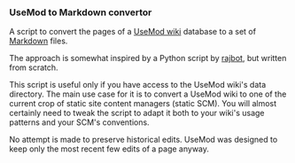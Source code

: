 ### UseMod to Markdown convertor

A script to convert the pages of a [UseMod
wiki](http://www.usemod.com/cgi-bin/wiki.pl?UseModWiki) database to a set of
[Markdown](https://en.wikipedia.org/wiki/Markdown) files. 

The approach is somewhat inspired by a Python script by
[rajbot](https://github.com/rajbot/usemod_to_jekyll), but written from scratch.


This script is useful only if you have access to the UseMod wiki's data
directory. The main use case for it is to convert a UseMod wiki to one of the
current crop of static site content managers (static SCM). You will almost
certainly need to tweak the script to adapt it both to your wiki's usage
patterns and your SCM's conventions.

No attempt is made to preserve historical edits. UseMod was designed to keep
only the most recent few edits of a page anyway.
